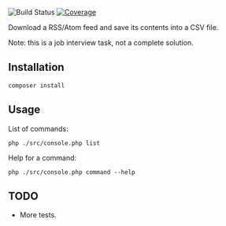 ![Build Status][build-badge]
[![Coverage][coverage-badge]][coverage-url]

[build-badge]: https://github.com/pawel-slowik/rss-csv/workflows/tests/badge.svg
[coverage-badge]: https://codecov.io/gh/pawel-slowik/rss-csv/branch/master/graph/badge.svg
[coverage-url]: https://codecov.io/gh/pawel-slowik/rss-csv

Download a RSS/Atom feed and save its contents into a CSV file.

Note: this is a job interview task, not a complete solution.

## Installation

	composer install

## Usage

List of commands:

	php ./src/console.php list

Help for a command:

	php ./src/console.php command --help

## TODO

- More tests.
